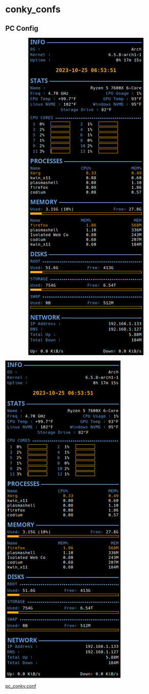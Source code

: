 # conky_confs

## PC Config

<p align="center">
  <img src="https://github.com/mikemjm/conky_confs/blob/main/conky_pc.png" />
</p>

![pc_config](https://github.com/mikemjm/conky_confs/blob/main/conky_pc.png)

[pc_conky.conf](https://github.com/mikemjm/conky_confs/blob/main/conky_pc.conf)


